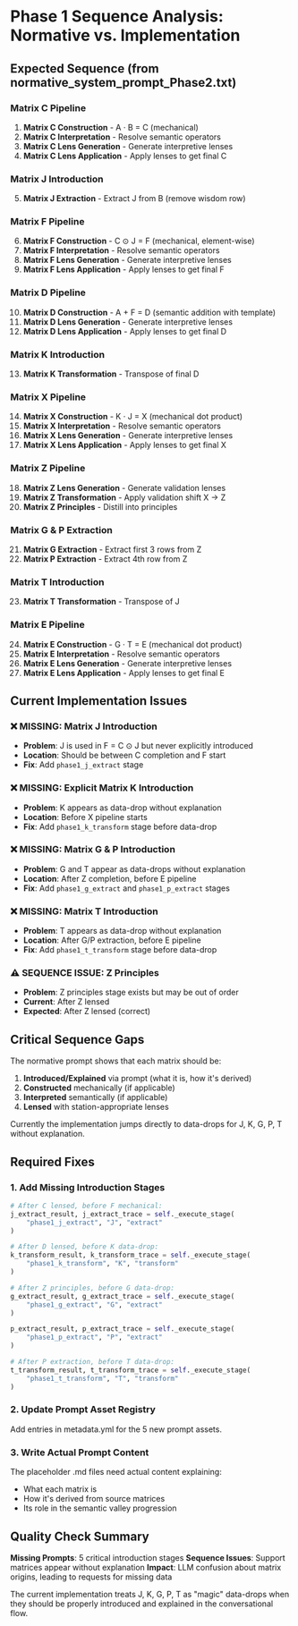 # Phase 1 Sequence Analysis: Normative vs. Implementation

## Expected Sequence (from normative_system_prompt_Phase2.txt)

### Matrix C Pipeline
1. **Matrix C Construction** - A · B = C (mechanical)
2. **Matrix C Interpretation** - Resolve semantic operators  
3. **Matrix C Lens Generation** - Generate interpretive lenses
4. **Matrix C Lens Application** - Apply lenses to get final C

### Matrix J Introduction
5. **Matrix J Extraction** - Extract J from B (remove wisdom row)

### Matrix F Pipeline  
6. **Matrix F Construction** - C ⊙ J = F (mechanical, element-wise)
7. **Matrix F Interpretation** - Resolve semantic operators
8. **Matrix F Lens Generation** - Generate interpretive lenses  
9. **Matrix F Lens Application** - Apply lenses to get final F

### Matrix D Pipeline
10. **Matrix D Construction** - A + F = D (semantic addition with template)
11. **Matrix D Lens Generation** - Generate interpretive lenses
12. **Matrix D Lens Application** - Apply lenses to get final D

### Matrix K Introduction
13. **Matrix K Transformation** - Transpose of final D

### Matrix X Pipeline
14. **Matrix X Construction** - K · J = X (mechanical dot product)
15. **Matrix X Interpretation** - Resolve semantic operators
16. **Matrix X Lens Generation** - Generate interpretive lenses
17. **Matrix X Lens Application** - Apply lenses to get final X

### Matrix Z Pipeline
18. **Matrix Z Lens Generation** - Generate validation lenses
19. **Matrix Z Transformation** - Apply validation shift X -> Z
20. **Matrix Z Principles** - Distill into principles

### Matrix G & P Extraction
21. **Matrix G Extraction** - Extract first 3 rows from Z
22. **Matrix P Extraction** - Extract 4th row from Z

### Matrix T Introduction
23. **Matrix T Transformation** - Transpose of J

### Matrix E Pipeline
24. **Matrix E Construction** - G · T = E (mechanical dot product)
25. **Matrix E Interpretation** - Resolve semantic operators
26. **Matrix E Lens Generation** - Generate interpretive lenses
27. **Matrix E Lens Application** - Apply lenses to get final E

## Current Implementation Issues

### ❌ MISSING: Matrix J Introduction
- **Problem**: J is used in F = C ⊙ J but never explicitly introduced
- **Location**: Should be between C completion and F start
- **Fix**: Add `phase1_j_extract` stage

### ❌ MISSING: Explicit Matrix K Introduction
- **Problem**: K appears as data-drop without explanation
- **Location**: Before X pipeline starts
- **Fix**: Add `phase1_k_transform` stage before data-drop

### ❌ MISSING: Matrix G & P Introduction
- **Problem**: G and T appear as data-drops without explanation
- **Location**: After Z completion, before E pipeline
- **Fix**: Add `phase1_g_extract` and `phase1_p_extract` stages

### ❌ MISSING: Matrix T Introduction
- **Problem**: T appears as data-drop without explanation  
- **Location**: After G/P extraction, before E pipeline
- **Fix**: Add `phase1_t_transform` stage before data-drop

### ⚠️ SEQUENCE ISSUE: Z Principles
- **Problem**: Z principles stage exists but may be out of order
- **Current**: After Z lensed
- **Expected**: After Z lensed (correct)

## Critical Sequence Gaps

The normative prompt shows that each matrix should be:
1. **Introduced/Explained** via prompt (what it is, how it's derived)
2. **Constructed** mechanically (if applicable)
3. **Interpreted** semantically (if applicable)
4. **Lensed** with station-appropriate lenses

Currently the implementation jumps directly to data-drops for J, K, G, P, T without explanation.

## Required Fixes

### 1. Add Missing Introduction Stages
```python
# After C lensed, before F mechanical:
j_extract_result, j_extract_trace = self._execute_stage(
    "phase1_j_extract", "J", "extract"
)

# After D lensed, before K data-drop:
k_transform_result, k_transform_trace = self._execute_stage(
    "phase1_k_transform", "K", "transform"
)

# After Z principles, before G data-drop:
g_extract_result, g_extract_trace = self._execute_stage(
    "phase1_g_extract", "G", "extract"
)

p_extract_result, p_extract_trace = self._execute_stage(
    "phase1_p_extract", "P", "extract"  
)

# After P extraction, before T data-drop:
t_transform_result, t_transform_trace = self._execute_stage(
    "phase1_t_transform", "T", "transform"
)
```

### 2. Update Prompt Asset Registry
Add entries in metadata.yml for the 5 new prompt assets.

### 3. Write Actual Prompt Content
The placeholder .md files need actual content explaining:
- What each matrix is
- How it's derived from source matrices
- Its role in the semantic valley progression

## Quality Check Summary

**Missing Prompts**: 5 critical introduction stages
**Sequence Issues**: Support matrices appear without explanation
**Impact**: LLM confusion about matrix origins, leading to requests for missing data

The current implementation treats J, K, G, P, T as "magic" data-drops when they should be properly introduced and explained in the conversational flow.